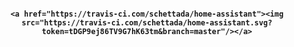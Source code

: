 <div align="center">
  <h4>
    
    <a href="https://travis-ci.com/schettada/home-assistant"><img src="https://travis-ci.com/schettada/home-assistant.svg?token=tDGP9ej86TV9G7hK63tm&branch=master"/></a>
  </h4>
</div>
